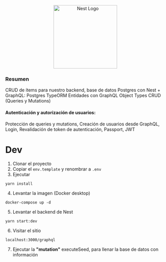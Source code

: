 <p align="center">
  <a href="http://nestjs.com/" target="blank"><img src="https://nestjs.com/img/logo-small.svg" width="200" alt="Nest Logo" /></a>
</p>

### Resumen

CRUD de ítems para nuestro backend, base de datos Postgres con Nest + GraphQL:
Postgres
TypeORM
Entidades con GraphQL Object Types
CRUD (Queries y Mutations)

#### Autenticación y autorización de usuarios:

Protección de queries y mutations,
Creación de usuarios desde GraphQL,
Login,
Revalidación de token de autenticación,
Passport,
JWT

# Dev

1. Clonar el proyecto
2. Copiar el ```env.template``` y renombrar a ```.env```
3. Ejecutar
```
yarn install
```
4.  Levantar la imagen (Docker desktop)
```
docker-compose up -d
```

5. Levantar el backend de Nest
```
yarn start:dev
```

6. Visitar el sitio
```
localhost:3000/graphql
```

7. Ejecutar la __"mutation"__ executeSeed, para llenar la base de datos con información